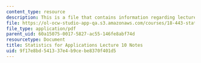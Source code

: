 ```yaml
---
content_type: resource
description: This is a file that contains information regarding lecture 10 notes.
file: https://ol-ocw-studio-app-qa.s3.amazonaws.com/courses/18-443-statistics-for-applications-spring-2015/9f17e8bd541337e4b9cebe8370f401d5_MIT18_443S15_LEC10.pdf
file_type: application/pdf
parent_uid: 60a15075-0017-5827-ac55-146fe8abf74d
resourcetype: Document
title: Statistics for Applications Lecture 10 Notes
uid: 9f17e8bd-5413-37e4-b9ce-be8370f401d5
---
```

